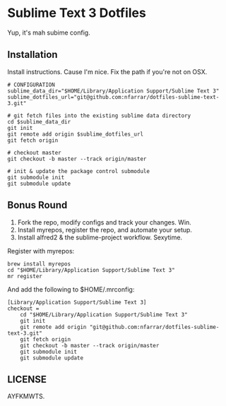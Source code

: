 # Sublime Text 3 Dotfiles

Yup, it's mah subime config.

## Installation
Install instructions. Cause I'm nice. Fix the path if you're not on OSX.

    # CONFIGURATION
    sublime_data_dir="$HOME/Library/Application Support/Sublime Text 3"
    sublime_dotfiles_url="git@github.com:nfarrar/dotfiles-sublime-text-3.git"

    # git fetch files into the existing sublime data directory
    cd $sublime_data_dir
    git init
    git remote add origin $sublime_dotfiles_url
    git fetch origin

    # checkout master
    git checkout -b master --track origin/master

    # init & update the package control submodule
    git submodule init
    git submodule update

## Bonus Round

1. Fork the repo, modify configs and track your changes. Win.
2. Install myrepos, register the repo, and automate your setup.
3. Install alfred2 & the sublime-project workflow. Sexytime.

Register with myrepos:

    brew install myrepos
    cd "$HOME/Library/Application Support/Sublime Text 3"
    mr register

And add the following to $HOME/.mrconfig:

    [Library/Application Support/Sublime Text 3]
    checkout =
        cd "$HOME/Library/Application Support/Sublime Text 3"
        git init
        git remote add origin "git@github.com:nfarrar/dotfiles-sublime-text-3.git"
        git fetch origin
        git checkout -b master --track origin/master
        git submodule init
        git submodule update

## LICENSE

 AYFKMWTS. 

